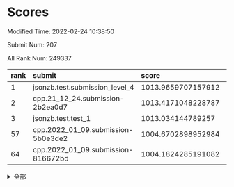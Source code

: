# Scores

Modified Time: 2022-02-24 10:38:50

Submit Num: 207

All Rank Num: 249337

| rank |               submit               |       score        |       sigma        | pk_num |
| :--- | :--------------------------------- | :----------------- | :----------------- | :----- |
| 1    | jsonzb.test.submission_level_4     | 1013.9659707157912 | 0.834210280517654  | 4820   |
| 2    | cpp.21_12_24.submission-2b2ea0d7   | 1013.4171048228787 | 0.835430956448878  | 4818   |
| 3    | jsonzb.test.test_1                 | 1013.034144789257  | 0.8118417558136408 | 4815   |
| 57   | cpp.2022_01_09.submission-5b0e3de2 | 1004.6702898952984 | 0.7157433275398153 | 4817   |
| 64   | cpp.2022_01_09.submission-816672bd | 1004.1824285191082 | 0.7125031762821114 | 4817   |


<details>
<summary>全部</summary>

| rank |                 submit                 |       score        |       sigma        | pk_num |
| :--- | :------------------------------------- | :----------------- | :----------------- | :----- |
| 1    | jsonzb.test.submission_level_4         | 1013.9659707157912 | 0.834210280517654  | 4820   |
| 2    | cpp.21_12_24.submission-2b2ea0d7       | 1013.4171048228787 | 0.835430956448878  | 4818   |
| 3    | jsonzb.test.test_1                     | 1013.034144789257  | 0.8118417558136408 | 4815   |
| 4    | gobigger.level_3.submission_level_3_39 | 1012.5744263786897 | 0.782345322011411  | 4814   |
| 5    | gobigger.level_3.submission_level_3_11 | 1011.1961064820678 | 0.7866841919157931 | 4823   |
| 6    | gobigger.level_3.submission_level_3_25 | 1011.1557895931235 | 0.765997586091783  | 4817   |
| 7    | gobigger.level_3.submission_level_3_32 | 1010.9158228454551 | 0.7781807366016485 | 4811   |
| 8    | gobigger.level_3.submission_level_3_41 | 1010.7708986011256 | 0.7864515526339714 | 4820   |
| 9    | gobigger.level_3.submission_level_3_37 | 1010.6633749549853 | 0.7742666722150847 | 4825   |
| 10   | gobigger.level_3.submission_level_3_1  | 1010.6522200119698 | 0.7761894314969378 | 4823   |
| 11   | gobigger.level_3.submission_level_3_33 | 1010.6373546194615 | 0.7571866612707829 | 4816   |
| 12   | gobigger.level_3.submission_level_3_7  | 1010.6137416228805 | 0.78016571664669   | 4819   |
| 13   | gobigger.level_3.submission_level_3_15 | 1010.5349973534686 | 0.7697804764068926 | 4815   |
| 14   | gobigger.level_3.submission_level_3_42 | 1010.4764098468545 | 0.7658474905101241 | 4821   |
| 15   | gobigger.level_3.submission_level_3_43 | 1010.3234154784554 | 0.7480110212628243 | 4820   |
| 16   | gobigger.level_3.submission_level_3_36 | 1010.2095778040086 | 0.7609384077710459 | 4817   |
| 17   | gobigger.level_3.submission_level_3_12 | 1010.1730321401108 | 0.7640528018498131 | 4821   |
| 18   | gobigger.level_3.submission_level_3_2  | 1010.1632139688245 | 0.779328449899093  | 4814   |
| 19   | gobigger.level_3.submission_level_3_3  | 1010.1376762492405 | 0.7628585039161961 | 4823   |
| 20   | gobigger.level_3.submission_level_3_0  | 1010.115736606003  | 0.7566010713330504 | 4815   |
| 21   | gobigger.level_3.submission_level_3_28 | 1010.0984442950723 | 0.7603884940868351 | 4819   |
| 22   | gobigger.level_3.submission_level_3_21 | 1010.0713137950315 | 0.7484393767546045 | 4821   |
| 23   | gobigger.level_3.submission_level_3_16 | 1010.0527447703769 | 0.763873266811161  | 4820   |
| 24   | gobigger.level_3.submission_level_3_35 | 1009.9979681813924 | 0.7680141604668929 | 4823   |
| 25   | gobigger.level_3.submission_level_3_34 | 1009.9922046441945 | 0.7608082375178933 | 4817   |
| 26   | gobigger.level_3.submission_level_3_45 | 1009.9796930813385 | 0.7511275876106822 | 4816   |
| 27   | gobigger.level_3.submission_level_3_9  | 1009.968855430646  | 0.7615641437496642 | 4819   |
| 28   | gobigger.level_3.submission_level_3_20 | 1009.9423603187842 | 0.7367564367876822 | 4825   |
| 29   | gobigger.level_3.submission_level_3_10 | 1009.9221001955195 | 0.7675466005617901 | 4814   |
| 30   | gobigger.level_3.submission_level_3_46 | 1009.8765614090054 | 0.7624071606655248 | 4822   |
| 31   | gobigger.level_3.submission_level_3_26 | 1009.8740576769137 | 0.7720946663100509 | 4816   |
| 32   | gobigger.level_3.submission_level_3_47 | 1009.8517466985419 | 0.7668404624550157 | 4820   |
| 33   | gobigger.level_3.submission_level_3_23 | 1009.7996538366818 | 0.7402177327550841 | 4817   |
| 34   | gobigger.level_3.submission_level_3_17 | 1009.7883061348049 | 0.7435609800696827 | 4824   |
| 35   | gobigger.level_3.submission_level_3_27 | 1009.6844236701955 | 0.7576316527098818 | 4816   |
| 36   | gobigger.level_3.submission_level_3_30 | 1009.6695079374276 | 0.7575998566575507 | 4812   |
| 37   | gobigger.level_3.submission_level_3_49 | 1009.6606269849049 | 0.7445701550290941 | 4818   |
| 38   | gobigger.level_3.submission_level_3_6  | 1009.6138744056115 | 0.7571590875735379 | 4820   |
| 39   | gobigger.level_3.submission_level_3_14 | 1009.6108560792204 | 0.7615736122025097 | 4819   |
| 40   | gobigger.level_3.submission_level_3_19 | 1009.5494383661537 | 0.7652692739209469 | 4819   |
| 41   | gobigger.level_3.submission_level_3_8  | 1009.4942556146597 | 0.7357166756821243 | 4820   |
| 42   | gobigger.level_3.submission_level_3_38 | 1009.4918362111898 | 0.7483631211715082 | 4818   |
| 43   | gobigger.level_3.submission_level_3_48 | 1009.4506103902823 | 0.7608914047328881 | 4819   |
| 44   | gobigger.level_3.submission_level_3_24 | 1009.394638018013  | 0.776527129311136  | 4816   |
| 45   | gobigger.level_3.submission_level_3_29 | 1009.3885984600722 | 0.7420488879548873 | 4816   |
| 46   | gobigger.level_3.submission_level_3_18 | 1009.2679837536059 | 0.7402180258448419 | 4816   |
| 47   | gobigger.level_3.submission_level_3_22 | 1009.1420874689445 | 0.7519908250192121 | 4820   |
| 48   | gobigger.level_3.submission_level_3_13 | 1008.9667361785863 | 0.7282415679627385 | 4819   |
| 49   | gobigger.level_3.submission_level_3_40 | 1008.8100390418309 | 0.7409172484968595 | 4823   |
| 50   | gobigger.level_3.submission_level_3_4  | 1008.7487924574367 | 0.7490463625480316 | 4819   |
| 51   | gobigger.level_3.submission_level_3_31 | 1008.6425295433949 | 0.7412486423941628 | 4820   |
| 52   | gobigger.level_3.submission_level_3_5  | 1008.2186924984571 | 0.7258348272386295 | 4818   |
| 53   | gobigger.level_3.submission_level_3_44 | 1008.1524107072976 | 0.7303103614545324 | 4817   |
| 54   | gobigger.level_1.submission_level_1_29 | 1005.531870403029  | 0.72580698498144   | 4816   |
| 55   | gobigger.level_1.submission_level_1_23 | 1004.8645456653285 | 0.7199468085178926 | 4818   |
| 56   | gobigger.level_1.submission_level_1_28 | 1004.7113555354294 | 0.7135729507818758 | 4818   |
| 57   | cpp.2022_01_09.submission-5b0e3de2     | 1004.6702898952984 | 0.7157433275398153 | 4817   |
| 58   | gobigger.level_1.submission_level_1_34 | 1004.6461599301418 | 0.7090154694235191 | 4817   |
| 59   | gobigger.level_1.submission_level_1_39 | 1004.5879573414878 | 0.7197965670853426 | 4823   |
| 60   | gobigger.level_1.submission_level_1_16 | 1004.5211026687153 | 0.7158703830113902 | 4818   |
| 61   | gobigger.level_1.submission_level_1_27 | 1004.4464278019896 | 0.7242873133209625 | 4819   |
| 62   | gobigger.level_1.submission_level_1_18 | 1004.3122118986058 | 0.734351482718116  | 4818   |
| 63   | gobigger.level_1.submission_level_1_13 | 1004.2112920415613 | 0.7353704167864324 | 4816   |
| 64   | cpp.2022_01_09.submission-816672bd     | 1004.1824285191082 | 0.7125031762821114 | 4817   |
| 65   | gobigger.level_1.submission_level_1_14 | 1004.1373894003866 | 0.7073373675162387 | 4819   |
| 66   | gobigger.level_1.submission_level_1_45 | 1004.0249545839107 | 0.7279415803832757 | 4816   |
| 67   | gobigger.level_1.submission_level_1_36 | 1003.8263598271043 | 0.7069053445516208 | 4821   |
| 68   | gobigger.level_1.submission_level_1_2  | 1003.783824196204  | 0.7157950463097997 | 4818   |
| 69   | gobigger.level_1.submission_level_1_17 | 1003.775710201645  | 0.7138334950026134 | 4819   |
| 70   | gobigger.level_1.submission_level_1_0  | 1003.6007877080101 | 0.7056602570148912 | 4819   |
| 71   | gobigger.level_1.submission_level_1_11 | 1003.517588277849  | 0.706333119205123  | 4818   |
| 72   | gobigger.level_1.submission_level_1_9  | 1003.4657279023371 | 0.716443593739064  | 4812   |
| 73   | gobigger.level_1.submission_level_1_3  | 1003.4578498985279 | 0.7182575664802547 | 4818   |
| 74   | gobigger.level_1.submission_level_1_5  | 1003.3702749048307 | 0.7104289513302837 | 4818   |
| 75   | gobigger.level_1.submission_level_1_32 | 1003.3494018180174 | 0.7184524250987964 | 4813   |
| 76   | gobigger.level_1.submission_level_1_10 | 1003.3491618668404 | 0.7068120800309347 | 4823   |
| 77   | gobigger.level_1.submission_level_1_35 | 1003.3057482360048 | 0.7209568141315241 | 4815   |
| 78   | gobigger.level_1.submission_level_1_46 | 1003.2926095097571 | 0.7107109032363653 | 4824   |
| 79   | gobigger.level_1.submission_level_1_48 | 1003.2858197117981 | 0.7063128647905617 | 4814   |
| 80   | gobigger.level_1.submission_level_1_44 | 1003.25367090009   | 0.7133625222155395 | 4818   |
| 81   | gobigger.level_1.submission_level_1_1  | 1003.2073313566373 | 0.7143758095202638 | 4818   |
| 82   | gobigger.level_1.submission_level_1_25 | 1003.189349223511  | 0.7134609981800203 | 4821   |
| 83   | gobigger.level_1.submission_level_1_12 | 1003.1527302965693 | 0.7184485953340903 | 4820   |
| 84   | gobigger.level_1.submission_level_1_31 | 1003.1207249161926 | 0.7201229006624402 | 4812   |
| 85   | gobigger.level_1.submission_level_1_49 | 1003.0856497586504 | 0.7071587871129028 | 4816   |
| 86   | gobigger.level_1.submission_level_1_43 | 1002.9834350629882 | 0.7186917300727523 | 4818   |
| 87   | gobigger.level_1.submission_level_1_20 | 1002.9696034880999 | 0.7250634014719095 | 4817   |
| 88   | gobigger.level_1.submission_level_1_33 | 1002.9689210425911 | 0.7146651950239423 | 4813   |
| 89   | gobigger.level_1.submission_level_1_4  | 1002.8979723564102 | 0.7109278643678921 | 4818   |
| 90   | gobigger.level_1.submission_level_1_24 | 1002.7466444056445 | 0.7156448301204377 | 4823   |
| 91   | gobigger.level_1.submission_level_1_38 | 1002.6946293981648 | 0.7198141933243298 | 4818   |
| 92   | gobigger.level_1.submission_level_1_21 | 1002.6423709570486 | 0.717445969482336  | 4820   |
| 93   | gobigger.level_1.submission_level_1_7  | 1002.6104989480681 | 0.7053694193784673 | 4819   |
| 94   | gobigger.level_1.submission_level_1_8  | 1002.5905330405112 | 0.7177403811223411 | 4815   |
| 95   | gobigger.level_1.submission_level_1_6  | 1002.532504083455  | 0.7089914079415787 | 4815   |
| 96   | gobigger.level_1.submission_level_1_37 | 1002.4987412191049 | 0.7200571777350996 | 4813   |
| 97   | gobigger.level_1.submission_level_1_15 | 1002.493181098204  | 0.7061457194379025 | 4813   |
| 98   | gobigger.level_1.submission_level_1_26 | 1002.4081297384499 | 0.7166969836934968 | 4819   |
| 99   | gobigger.level_1.submission_level_1_42 | 1002.3751507760978 | 0.713218060719782  | 4821   |
| 100  | gobigger.level_1.submission_level_1_41 | 1002.3196671707179 | 0.7183130947622406 | 4816   |
| 101  | gobigger.level_1.submission_level_1_22 | 1002.3174533874003 | 0.7156310947040069 | 4817   |
| 102  | gobigger.level_1.submission_level_1_30 | 1002.282780495349  | 0.7152460134767931 | 4821   |
| 103  | gobigger.level_1.submission_level_1_19 | 1002.1944004130762 | 0.7088160574974466 | 4812   |
| 104  | gobigger.level_1.submission_level_1_47 | 1001.5039783530133 | 0.7210662172745103 | 4817   |
| 105  | gobigger.level_1.submission_level_1_40 | 1001.4161262676656 | 0.7002609099889132 | 4815   |
| 106  | gobigger.random.submission_random_39   | 997.8001759388089  | 0.7077435169615086 | 4817   |
| 107  | gobigger.random.submission_random_3    | 997.3233764037567  | 0.7003305909690847 | 4817   |
| 108  | gobigger.random.submission_random_12   | 997.150003366067   | 0.7078257410725477 | 4819   |
| 109  | gobigger.random.submission_random_13   | 997.0790739184038  | 0.7084276904631898 | 4815   |
| 110  | gobigger.random.submission_random_21   | 996.8415345266383  | 0.7102036114693029 | 4819   |
| 111  | gobigger.random.submission_random_37   | 996.7977380140173  | 0.715489470485445  | 4820   |
| 112  | gobigger.random.submission_random_1    | 996.7410447228982  | 0.7077593574464036 | 4818   |
| 113  | gobigger.random.submission_random_6    | 996.7207859780195  | 0.7061746745602561 | 4815   |
| 114  | gobigger.random.submission_random_41   | 996.6657817423909  | 0.7071955677870155 | 4819   |
| 115  | gobigger.random.submission_random_44   | 996.5561855883647  | 0.7141029382532054 | 4822   |
| 116  | gobigger.random.submission_random_24   | 996.5075633555551  | 0.7088349092478345 | 4817   |
| 117  | gobigger.random.submission_random_43   | 996.4923930112725  | 0.6949255407491253 | 4819   |
| 118  | gobigger.random.submission_random_25   | 996.4359073324298  | 0.7296252193554705 | 4819   |
| 119  | gobigger.random.submission_random_2    | 996.3802770688011  | 0.7172007814651453 | 4816   |
| 120  | gobigger.random.submission_random_49   | 996.2628264797426  | 0.697894361652366  | 4817   |
| 121  | gobigger.random.submission_random_17   | 996.2561145294452  | 0.7219097246325912 | 4819   |
| 122  | gobigger.random.submission_random_22   | 996.1974232720277  | 0.7194664018969638 | 4823   |
| 123  | gobigger.random.submission_random_16   | 996.1951480196693  | 0.705627182014907  | 4817   |
| 124  | gobigger.random.submission_random_10   | 996.1538238938676  | 0.705649897525052  | 4816   |
| 125  | gobigger.random.submission_random_19   | 996.1463958402048  | 0.7114901824618071 | 4814   |
| 126  | gobigger.random.submission_random_35   | 996.1300090461813  | 0.7306882724664038 | 4817   |
| 127  | gobigger.random.submission_random_4    | 996.0712315085459  | 0.7156605617296291 | 4818   |
| 128  | gobigger.random.submission_random_5    | 995.9568972961678  | 0.7063638597760852 | 4809   |
| 129  | gobigger.random.submission_random_30   | 995.9551622477026  | 0.7204747445739365 | 4819   |
| 130  | gobigger.random.submission_random_42   | 995.9540051113678  | 0.6923249797240071 | 4821   |
| 131  | gobigger.random.submission_random_0    | 995.9088888504198  | 0.7042895843490282 | 4821   |
| 132  | gobigger.random.submission_random_15   | 995.8469168650685  | 0.7039595282876951 | 4819   |
| 133  | gobigger.random.submission_random_20   | 995.8148708957945  | 0.7055964209788929 | 4815   |
| 134  | gobigger.random.submission_random_27   | 995.80040732686    | 0.7016736278347171 | 4814   |
| 135  | gobigger.random.submission_random_18   | 995.7710504217072  | 0.7049017233095329 | 4819   |
| 136  | gobigger.random.submission_random_9    | 995.5258695046799  | 0.7157783000441539 | 4818   |
| 137  | gobigger.random.submission_random_45   | 995.4807596508657  | 0.726932771158928  | 4818   |
| 138  | gobigger.level_2.submission_level_2_39 | 995.4778882335266  | 0.7220034596419524 | 4819   |
| 139  | gobigger.random.submission_random_32   | 995.4696134885095  | 0.718786507772299  | 4817   |
| 140  | gobigger.random.submission_random_26   | 995.4606426755868  | 0.7139236685937767 | 4813   |
| 141  | gobigger.random.submission_random_33   | 995.4511657399536  | 0.7044113122758885 | 4816   |
| 142  | gobigger.random.submission_random_14   | 995.444021723102   | 0.7119237260154078 | 4821   |
| 143  | gobigger.random.submission_random_47   | 995.3502457984673  | 0.7225605381098572 | 4819   |
| 144  | gobigger.random.submission_random_46   | 995.315610903319   | 0.7201291029733862 | 4824   |
| 145  | gobigger.random.submission_random_40   | 995.312217875429   | 0.7171666164042507 | 4824   |
| 146  | gobigger.random.submission_random_7    | 995.2903505106493  | 0.7136098380802568 | 4819   |
| 147  | gobigger.random.submission_random_28   | 995.2776059489688  | 0.7125496417091706 | 4816   |
| 148  | gobigger.random.submission_random_36   | 995.269621047832   | 0.720490546681345  | 4825   |
| 149  | gobigger.random.submission_random_23   | 995.1665913495395  | 0.7054417248619315 | 4820   |
| 150  | gobigger.random.submission_random_29   | 995.0821044908346  | 0.7246583927375445 | 4821   |
| 151  | gobigger.random.submission_random_48   | 995.074028654158   | 0.7012585742878203 | 4818   |
| 152  | gobigger.level_2.submission_level_2_4  | 994.8747278515268  | 0.7236838104779607 | 4816   |
| 153  | gobigger.random.submission_random_38   | 994.7707209323156  | 0.7039606756305102 | 4813   |
| 154  | gobigger.random.submission_random_8    | 994.7423451694796  | 0.7106933242421881 | 4816   |
| 155  | gobigger.random.submission_random_11   | 994.5973379084288  | 0.7231634644682136 | 4822   |
| 156  | gobigger.random.submission_random_34   | 994.178810256835   | 0.7161275737292853 | 4816   |
| 157  | gobigger.level_2.submission_level_2_48 | 994.0409069487041  | 0.7256895643275306 | 4816   |
| 158  | gobigger.random.submission_random_31   | 993.9104130093901  | 0.7236432270222081 | 4823   |
| 159  | gobigger.level_2.submission_level_2_24 | 993.6433266011694  | 0.7328557318522665 | 4821   |
| 160  | gobigger.level_2.submission_level_2_19 | 993.4156652603631  | 0.718785290576143  | 4820   |
| 161  | gobigger.level_2.submission_level_2_44 | 993.2520375057366  | 0.7262454852870378 | 4816   |
| 162  | gobigger.level_2.submission_level_2_32 | 993.2456291988234  | 0.7354357247841851 | 4815   |
| 163  | gobigger.level_2.submission_level_2_25 | 993.1972633565898  | 0.7482664520015007 | 4811   |
| 164  | gobigger.level_2.submission_level_2_14 | 993.1772835677685  | 0.7313997672673892 | 4816   |
| 165  | gobigger.level_2.submission_level_2_47 | 993.109407034529   | 0.7311675360309171 | 4816   |
| 166  | gobigger.level_2.submission_level_2_5  | 993.0593334684374  | 0.7299329760530651 | 4816   |
| 167  | gobigger.level_2.submission_level_2_30 | 992.7664486972233  | 0.744372629113868  | 4825   |
| 168  | gobigger.level_2.submission_level_2_22 | 992.7518672897073  | 0.742005966011252  | 4814   |
| 169  | gobigger.level_2.submission_level_2_41 | 992.732433975329   | 0.7687354382406755 | 4818   |
| 170  | gobigger.level_2.submission_level_2_12 | 992.6553729651388  | 0.7341071048744466 | 4819   |
| 171  | gobigger.level_2.submission_level_2_9  | 992.5604069003546  | 0.7514753829802984 | 4821   |
| 172  | gobigger.level_2.submission_level_2_15 | 992.5024406430017  | 0.7468189246595448 | 4821   |
| 173  | gobigger.level_2.submission_level_2_11 | 992.4707065330305  | 0.7492968572604807 | 4818   |
| 174  | gobigger.level_2.submission_level_2_6  | 992.4658316810104  | 0.7480315283431983 | 4817   |
| 175  | gobigger.level_2.submission_level_2_10 | 992.4613213807955  | 0.749390549476112  | 4814   |
| 176  | gobigger.level_2.submission_level_2_21 | 992.4310994399527  | 0.7376669941625834 | 4820   |
| 177  | gobigger.level_2.submission_level_2_36 | 992.323557309125   | 0.7548334128832461 | 4819   |
| 178  | gobigger.level_2.submission_level_2_18 | 992.3152480342312  | 0.744732459038159  | 4821   |
| 179  | gobigger.level_2.submission_level_2_17 | 992.292187564433   | 0.7421599600101582 | 4816   |
| 180  | gobigger.level_2.submission_level_2_1  | 992.2436097968957  | 0.7355172595167108 | 4815   |
| 181  | gobigger.level_2.submission_level_2_13 | 992.1852298981444  | 0.7454038718001136 | 4821   |
| 182  | gobigger.level_2.submission_level_2_8  | 992.1005303885341  | 0.7290939121977476 | 4821   |
| 183  | gobigger.level_2.submission_level_2_27 | 992.0599716144752  | 0.7343885167954183 | 4818   |
| 184  | gobigger.level_2.submission_level_2_34 | 992.0112593507516  | 0.7351490296903678 | 4818   |
| 185  | gobigger.level_2.submission_level_2_23 | 991.9819872876463  | 0.7501051047777237 | 4818   |
| 186  | gobigger.level_2.submission_level_2_28 | 991.939845974995   | 0.7467354648938673 | 4821   |
| 187  | gobigger.level_2.submission_level_2_7  | 991.904460577862   | 0.7609359373011996 | 4815   |
| 188  | gobigger.level_2.submission_level_2_35 | 991.868467057533   | 0.7347367386970636 | 4821   |
| 189  | gobigger.level_2.submission_level_2_16 | 991.8568282197167  | 0.7562985962958747 | 4818   |
| 190  | gobigger.level_2.submission_level_2_49 | 991.7692006914822  | 0.7435742877052416 | 4816   |
| 191  | gobigger.level_2.submission_level_2_33 | 991.7396138652061  | 0.747353039651072  | 4817   |
| 192  | gobigger.level_2.submission_level_2_46 | 991.6253571753635  | 0.7653776458072977 | 4820   |
| 193  | gobigger.level_2.submission_level_2_2  | 991.6239266594341  | 0.7534514541503377 | 4822   |
| 194  | gobigger.level_2.submission_level_2_20 | 991.613250437629   | 0.7672560538837787 | 4823   |
| 195  | gobigger.level_2.submission_level_2_26 | 991.5648137082663  | 0.7513649150268966 | 4815   |
| 196  | gobigger.level_2.submission_level_2_0  | 991.5042703777679  | 0.7425165244955118 | 4820   |
| 197  | gobigger.level_2.submission_level_2_40 | 991.3227156536689  | 0.7576531935277799 | 4815   |
| 198  | gobigger.level_2.submission_level_2_37 | 991.2971846399322  | 0.7525886775475971 | 4821   |
| 199  | gobigger.level_2.submission_level_2_45 | 991.0861740058979  | 0.7770020865918623 | 4819   |
| 200  | gobigger.level_2.submission_level_2_29 | 990.9969814577464  | 0.7596641570158419 | 4819   |
| 201  | gobigger.level_2.submission_level_2_3  | 990.5897682534913  | 0.7573876095971274 | 4818   |
| 202  | gobigger.level_2.submission_level_2_31 | 990.51809894091    | 0.7609054146055416 | 4819   |
| 203  | gobigger.level_2.submission_level_2_42 | 990.0628619200293  | 0.7608061090269062 | 4821   |
| 204  | gobigger.level_2.submission_level_2_38 | 989.7477646420084  | 0.7862962729279714 | 4818   |
| 205  | gobigger.level_2.submission_level_2_43 | 989.6533642348061  | 0.7835713046404932 | 4821   |
| 206  | gobigger.none.submission_none_1        | 978.1725188915568  | 1.3658185758106196 | 4817   |
| 207  | gobigger.none.submission_none_0        | 976.3844940904459  | 1.4132538181957368 | 4816   |

</details>